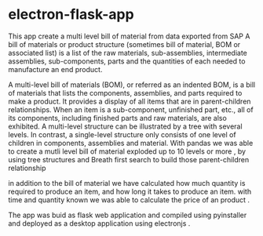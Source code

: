 # electron-flask-app

This app create a multi level bill of material from data exported from SAP
A bill of materials or product structure (sometimes bill of material, BOM or associated list) is a list of the raw materials, sub-assemblies, intermediate assemblies, sub-components, parts and the quantities of each needed to manufacture an end product. 

A multi-level bill of materials (BOM), or referred as an indented BOM, is a bill of materials that lists the components, assemblies, and parts required to make a product. It provides a display of all items that are in parent-children relationships. When an item is a sub-component, unfinished part, etc., all of its components, including finished parts and raw materials, are also exhibited. A multi-level structure can be illustrated by a tree with several levels. In contrast, a single-level structure only consists of one level of children in components, assemblies and material.
With  pandas we was able to create a mutli level bill of material exploded up to 10 levels or more , by using tree structures and Breath first search to build those parent-children relationship


in addition to  the bill of material we have calculated how much quantity is required to produce an item, and how long it takes to produce an item.
with time and quantity known we was able to calculate the price of an product .

The app was buid as flask web application and compiled using pyinstaller and deployed as a desktop application using electronjs .
